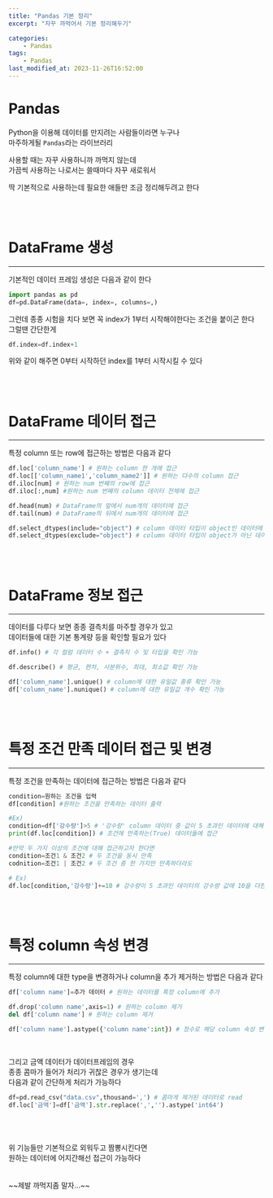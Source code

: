 ```yaml
---
title: "Pandas 기본 정리"
excerpt: "자꾸 까먹어서 기본 정리해두기"

categories:
    - Pandas
tags:
    - Pandas
last_modified_at: 2023-11-26T16:52:00
---
```


# Pandas
Python을 이용해 데이터를 만지려는 사람들이라면 누구나<br>
마주하게될 `Pandas`라는 라이브러리<br>

사용할 때는 자꾸 사용하니까 까먹지 않는데<br>
가끔씩 사용하는 나로서는 쓸때마다 자꾸 새로워서<br>

딱 기본적으로 사용하는데 필요한 애들만 조금 정리해두려고 한다<br>

<br>
<br>

# DataFrame 생성
---
기본적인 데이터 프레임 생성은 다음과 같이 한다
```python
import pandas as pd
df=pd.DataFrame(data=, index=, columns=,)
```
그런데 종종 시험을 치다 보면 꼭 index가 1부터 시작해야한다는 조건을 붙이곤 한다<br>
그럴땐 간단한게
```python
df.index=df.index+1
```
위와 같이 해주면 0부터 시작하던 index를 1부터 시작시킬 수 있다

<br>
<br>

# DataFrame 데이터 접근
---
특정 column 또는 row에 접근하는 방법은 다음과 같다
```python
df.loc['column_name'] # 원하는 column 한 개에 접근
df.loc[['column_name1','column_name2']] # 원하는 다수의 column 접근
df.iloc[num] # 원하는 num 번째의 row에 접근
df.iloc[:,num] #원하는 num 번째의 column 데이터 전체에 접근 

df.head(num) # DataFrame의 앞에서 num개의 데이터에 접근
df.tail(num) # DataFrame의 뒤에서 num개의 데이터에 접근

df.select_dtypes(include="object") # column 데이터 타입이 object인 데이터에 접근
df.select_dtypes(exclude="object") # column 데이터 타입이 object가 아닌 데이터에 접근
```
<br>
<br>

# DataFrame 정보 접근
---
데이터를 다루다 보면 종종 결측치를 마주할 경우가 있고<br>
데이터들에 대한 기본 통계량 등을 확인할 필요가 있다
```python
df.info() # 각 컬럼 데이터 수 + 결측치 수 및 타입을 확인 가능

df.describe() # 평균, 편차, 사분위수, 최대, 최소값 확인 가능

df['column_name'].unique() # column에 대한 유일값 종류 확인 가능
df['column_name'].nunique() # column에 대한 유일값 개수 확인 가능
```
<br>
<br>

# 특정 조건 만족 데이터 접근 및 변경
---
특정 조건을 만족하는 데이터에 접근하는 방법은 다음과 같다
```python
condition=원하는 조건을 입력
df[condition] #원하는 조건을 만족하는 데이터 출력

#Ex)
condition=df['강수량']>5 # '강수량' column 데이터 중 값이 5 초과인 데이터에 대해 bool list가 반환
print(df.loc[condition]) # 조건에 만족하는(True) 데이터들에 접근

#만약 두 가지 이상의 조건에 대해 접근하고자 한다면
condition=조건1 & 조건2 # 두 조건을 동시 만족
codnition=조건1 | 조건2 # 두 조건 중 한 가지만 만족하더라도

# Ex)
df.loc[condition,'강수량']+=10 # 강수량이 5 초과인 데이터의 강수량 값에 10을 더한 값을 넣어준다
```

<br>
<br>

# 특정 column 속성 변경
---
특정 column에 대한 type을 변경하거나 column을 추가 제거하는 방법은 다음과 같다
```python
df['column name']=추가 데이터 # 원하는 데이터를 특정 column에 추가

df.drop('column name',axis=1) # 원하는 column 제거
del df['column name'] # 원하는 column 제거

df['column name'].astype({'column name':int}) # 정수로 해당 column 속성 변경
```

<br>

그리고 금액 데이터가 데이터프레임의 경우<br>
종종 콤마가 들어가 처리가 귀찮은 경우가 생기는데<br>
다음과 같이 간단하게 처리가 가능하다<br>
```python
df=pd.read_csv("data.csv",thousand=',') # 콤마게 제거된 데이터로 read
df.loc['금액']=df['금액'].str.replace(',','').astype('int64')
```
<br>
<br>
<br>
위 기능들만 기본적으로 외워두고 짬뽕시킨다면<br>
원하는 데이터에 어지간해선 접근이 가능하다<br>
<br>
<br>
~~제발 까먹지좀 말자...~~